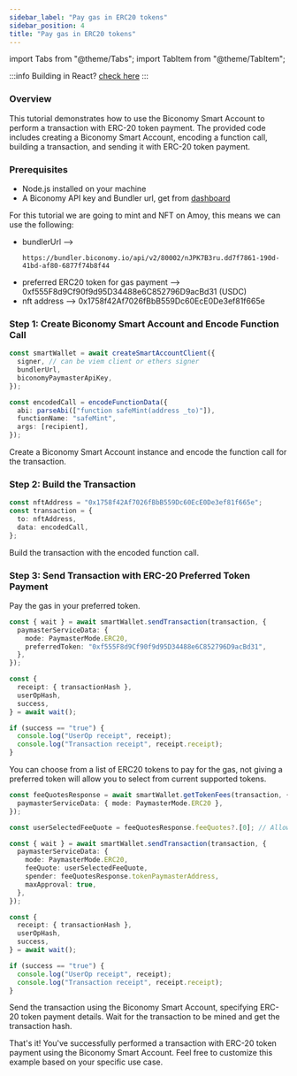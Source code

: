 ```yaml
---
sidebar_label: "Pay gas in ERC20 tokens"
sidebar_position: 4
title: "Pay gas in ERC20 tokens"
---
```


import Tabs from "@theme/Tabs";
import TabItem from "@theme/TabItem";

:::info
Building in React? [check here](../react/useSendGasTokenTransaction.md)
:::

### Overview

This tutorial demonstrates how to use the Biconomy Smart Account to perform a transaction with ERC-20 token payment. The provided code includes creating a Biconomy Smart Account, encoding a function call, building a transaction, and sending it with ERC-20 token payment.

### Prerequisites

- Node.js installed on your machine
- A Biconomy API key and Bundler url, get from [dashboard](https://dashboard.biconomy.io/)

For this tutorial we are going to mint and NFT on Amoy, this means we can use the following:

- bundlerUrl -->
  ```
  https://bundler.biconomy.io/api/v2/80002/nJPK7B3ru.dd7f7861-190d-41bd-af80-6877f74b8f44
  ```
- preferred ERC20 token for gas payment --> 0xf555F8d9Cf90f9d95D34488e6C852796D9acBd31 (USDC)
- nft address --> 0x1758f42Af7026fBbB559Dc60EcE0De3ef81f665e

### Step 1: Create Biconomy Smart Account and Encode Function Call

```typescript
const smartWallet = await createSmartAccountClient({
  signer, // can be viem client or ethers signer
  bundlerUrl,
  biconomyPaymasterApiKey,
});

const encodedCall = encodeFunctionData({
  abi: parseAbi(["function safeMint(address _to)"]),
  functionName: "safeMint",
  args: [recipient],
});
```

Create a Biconomy Smart Account instance and encode the function call for the transaction.

### Step 2: Build the Transaction

```typescript
const nftAddress = "0x1758f42Af7026fBbB559Dc60EcE0De3ef81f665e";
const transaction = {
  to: nftAddress,
  data: encodedCall,
};
```

Build the transaction with the encoded function call.

### Step 3: Send Transaction with ERC-20 Preferred Token Payment

<Tabs>
<TabItem value="preferred" label="Preferred token">
Pay the gas in your preferred token.

```typescript
const { wait } = await smartWallet.sendTransaction(transaction, {
  paymasterServiceData: {
    mode: PaymasterMode.ERC20,
    preferredToken: "0xf555F8d9Cf90f9d95D34488e6C852796D9acBd31",
  },
});

const {
  receipt: { transactionHash },
  userOpHash,
  success,
} = await wait();

if (success == "true") {
  console.log("UserOp receipt", receipt);
  console.log("Transaction receipt", receipt.receipt);
}
```

</TabItem>
<TabItem value="tokenList" label="List of tokens">

You can choose from a list of ERC20 tokens to pay for the gas, not giving a preferred token will allow you to select from current supported tokens.

```typescript
const feeQuotesResponse = await smartWallet.getTokenFees(transaction, {
  paymasterServiceData: { mode: PaymasterMode.ERC20 },
});

const userSelectedFeeQuote = feeQuotesResponse.feeQuotes?.[0]; // Allow user to pick desired token

const { wait } = await smartWallet.sendTransaction(transaction, {
  paymasterServiceData: {
    mode: PaymasterMode.ERC20,
    feeQuote: userSelectedFeeQuote,
    spender: feeQuotesResponse.tokenPaymasterAddress,
    maxApproval: true,
  },
});

const {
  receipt: { transactionHash },
  userOpHash,
  success,
} = await wait();

if (success == "true") {
  console.log("UserOp receipt", receipt);
  console.log("Transaction receipt", receipt.receipt);
}
```

</TabItem>
</Tabs>

Send the transaction using the Biconomy Smart Account, specifying ERC-20 token payment details. Wait for the transaction to be mined and get the transaction hash.

That's it! You've successfully performed a transaction with ERC-20 token payment using the Biconomy Smart Account. Feel free to customize this example based on your specific use case.

